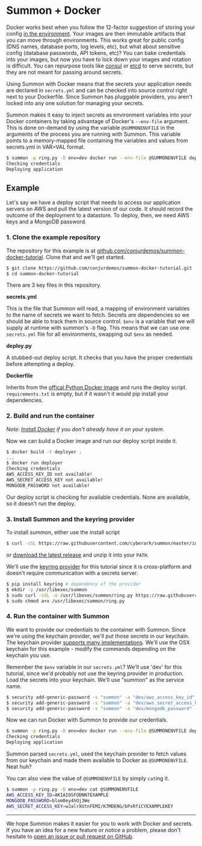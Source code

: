 # Summon + Docker

Docker works best when you follow the 12-factor suggestion of storing your
config [in the environment](http://12factor.net/config). Your images are then
immutable artifacts that you can move through environments. This works great for public config (DNS names, database ports, log levels, etc), but what
about sensitive config (database passwords, API tokens, etc)? You can bake credentials into your images, but now you have to lock down your images and rotation is difficult. You can repurpose tools like [consul](https://www.consul.io/) or [etcd](https://coreos.com/etcd/) to serve secrets, but they are not meant for passing around secrets.

Using Summon with Docker means that the secrets your application
needs are declared in `secrets.yml` and can be checked into source control right next to your Dockerfile. Since Summon has pluggable providers, you aren't locked into any one solution for managing your secrets.

Summon makes it easy to inject secrets as environment variables into your Docker containers by taking advantage of Docker's `--env-file` argument. This is done on-demand by using the variable `@SUMMONENVFILE` in the arguments of the process you are running with Summon. This variable points to a memory-mapped file containing the variables and values from secrets.yml in VAR=VAL format.

```sh
$ summon -p ring.py -D env=dev docker run --env-file @SUMMONENVFILE deployer
Checking credentials
Deploying application
```

## Example

Let's say we have a deploy script that needs to access our application servers on AWS and pull the latest version of our code. It should record the outcome of the deployment to a datastore. To deploy, then, we need AWS keys and a MongoDB password.

### 1. Clone the example repository

The repository for this example is at [github.com/conjurdemos/summon-docker-tutorial](https://github.com/conjurdemos/summon-docker-tutorial). Clone that and we'll
get started.

```sh
$ git clone https://github.com/conjurdemos/summon-docker-tutorial.git
$ cd summon-docker-tutorial
```

There are 3 key files in this repository.

**secrets.yml**

This is the file that Summon will read, a mapping of environment variables to
the name of secrets we want to fetch. Secrets *are* dependencies so we should be able to track them in source control. `$env` is a variable that we will supply at runtime with summon's `-D` flag. This means that we can use one `secrets.yml` file for all environments, swapping out `$env` as needed.

<script src="http://gist-it.appspot.com/github/conjurdemos/summon-docker-tutorial/blob/master/secrets.yml"></script>

**deploy.py**

A stubbed-out deploy script. It checks that you have the proper credentials
before attempting a deploy.

<script src="http://gist-it.appspot.com/github/conjurdemos/summon-docker-tutorial/blob/master/deploy.py"></script>

**Dockerfile**

Inherits from the [offical Python Docker image](https://registry.hub.docker.com/_/python/) and runs the deploy script. `requirements.txt` is empty, but if
it wasn't it would pip install your dependencies.

<script src="http://gist-it.appspot.com/github/conjurdemos/summon-docker-tutorial/blob/master/Dockerfile"></script>

### 2. Build and run the container

*Note: [Install Docker](https://docs.docker.com/installation/) if you don't already have it on your system.*

Now we can build a Docker image and run our deploy script inside it.

```sh
$ docker build -t deployer .
...
$ docker run deployer
Checking credentials
AWS_ACCESS_KEY_ID not available!
AWS_SECRET_ACCESS_KEY not available!
MONGODB_PASSWORD not available!
```

Our deploy script is checking for available credentials. None are available, so it doesn't run the deploy.

### 3. Install Summon and the keyring provider

To install summon, either use the install script

```sh
$ curl -sSL https://raw.githubusercontent.com/cyberark/summon/master/install.sh | bash
```

or [download the latest release](https://github.com/cyberark/summon/releases/latest) and unzip it into your `PATH`.

We'll use the [keyring provider](https://github.com/conjurinc/summon-keyring) for this tutorial since it is cross-platform and doesn't require communication with a secrets server.

```sh
$ pip install keyring # dependency of the provider
$ mkdir -p /usr/libexec/summon
$ sudo curl -sSL -o /usr/libexec/summon/ring.py https://raw.githubusercontent.com/conjurinc/summon-keyring/master/ring.py
$ sudo chmod a+x /usr/libexec/summon/ring.py
```

### 4. Run the container with Summon

We want to provide our credentials to the container with Summon. Since we're using the keychain provider, we'll put those secrets in our keychain. The keychain provider [supports many implementations](https://bitbucket.org/kang/python-keyring-lib/src/default/keyring/backends/). We'll use the OSX keychain for this example - modify the commands depending on the keychain you use.

Remember the `$env` variable in our `secrets.yml`? We'll use 'dev' for this tutorial, since we'd probably not use the keyring provider in production. Load the secrets into your keychain. We'll use "summon" as the service name.

```sh
$ security add-generic-password -s "summon" -a "dev/aws_access_key_id" -w "AKIAIOSFODNN7EXAMPLE"
$ security add-generic-password -s "summon" -a "dev/aws_secret_access_key" -w "wJalrXUtnFEMI/K7MDENG/bPxRfiCYEXAMPLEKEY"
$ security add-generic-password -s "summon" -a "dev/mongodb_password" -w "blom0ey4hOj3We"
```

Now we can run Docker with Summon to provide our credentials.

```sh
$ summon -p ring.py -D env=dev docker run --env-file @SUMMONENVFILE deployer
Checking credentials
Deploying application
```

Summon parsed `secrets.yml`, used the keychain provider to fetch values from our keychain and made them available to Docker as `@SUMMONENVFILE`. Neat huh?

You can also view the value of `@SUMMONENVFILE` by simply `cat`ing it.

```sh
$ summon -p ring.py -D env=dev cat @SUMMONENVFILE
AWS_ACCESS_KEY_ID=AKIAIOSFODNN7EXAMPLE
MONGODB_PASSWORD=blom0ey4hOj3We
AWS_SECRET_ACCESS_KEY=wJalrXUtnFEMI/K7MDENG/bPxRfiCYEXAMPLEKEY
```

---

We hope Summon makes it easier for you to work with Docker and secrets. If you have an idea for a new feature or notice a problem, please don't hesitate to [open an issue or pull request on GitHub](https://github.com/cyberark/summon).
